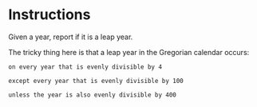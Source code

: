 # Instructions

Given a year, report if it is a leap year.

The tricky thing here is that a leap year in the Gregorian calendar occurs:

    on every year that is evenly divisible by 4

    except every year that is evenly divisible by 100
    
    unless the year is also evenly divisible by 400
